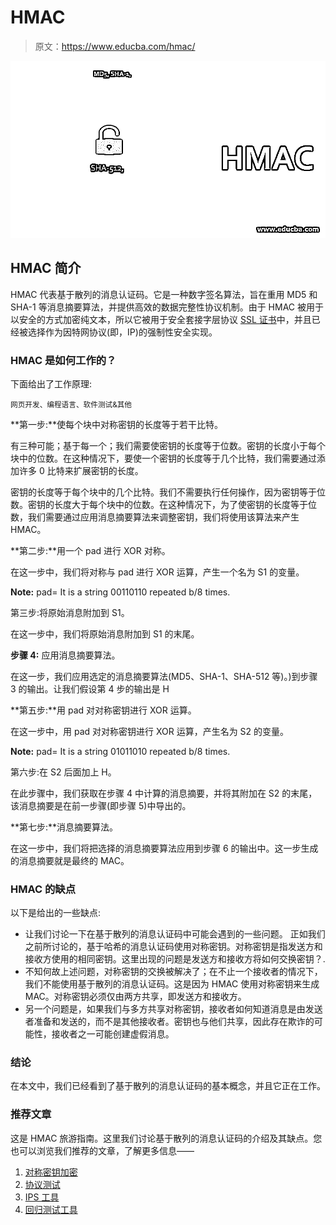 # HMAC

> 原文：<https://www.educba.com/hmac/>

![HMAC](img/7fd86e61cd18673acf066fb0414c19e4.png)



## HMAC 简介

HMAC 代表基于散列的消息认证码。它是一种数字签名算法，旨在重用 MD5 和 SHA-1 等消息摘要算法，并提供高效的数据完整性协议机制。由于 HMAC 被用于以安全的方式加密纯文本，所以它被用于安全套接字层协议 [SSL 证书](https://www.educba.com/what-is-ssl-certificate/)中，并且已经被选择作为因特网协议(即，IP)的强制性安全实现。

### HMAC 是如何工作的？

下面给出了工作原理:

<small>网页开发、编程语言、软件测试&其他</small>

**第一步:**使每个块中对称密钥的长度等于若干比特。

有三种可能；基于每一个；我们需要使密钥的长度等于位数。密钥的长度小于每个块中的位数。在这种情况下，要使一个密钥的长度等于几个比特，我们需要通过添加许多 0 比特来扩展密钥的长度。

密钥的长度等于每个块中的几个比特。我们不需要执行任何操作，因为密钥等于位数。密钥的长度大于每个块中的位数。在这种情况下，为了使密钥的长度等于位数，我们需要通过应用消息摘要算法来调整密钥，我们将使用该算法来产生 HMAC。

**第二步:**用一个 pad 进行 XOR 对称。

在这一步中，我们将对称与 pad 进行 XOR 运算，产生一个名为 S1 的变量。

**Note:** pad= It is a string 00110110 repeated b/8 times.

第三步:将原始消息附加到 S1。

在这一步中，我们将原始消息附加到 S1 的末尾。

**步骤 4:** 应用消息摘要算法。

在这一步，我们应用选定的消息摘要算法(MD5、SHA-1、SHA-512 等)。)到步骤 3 的输出。让我们假设第 4 步的输出是 H

**第五步:**用 pad 对对称密钥进行 XOR 运算。

在这一步中，用 pad 对对称密钥进行 XOR 运算，产生名为 S2 的变量。

**Note:** pad= It is a string 01011010 repeated b/8 times.

第六步:在 S2 后面加上 H。

在此步骤中，我们获取在步骤 4 中计算的消息摘要，并将其附加在 S2 的末尾，该消息摘要是在前一步骤(即步骤 5)中导出的。

**第七步:**消息摘要算法。

在这一步中，我们将把选择的消息摘要算法应用到步骤 6 的输出中。这一步生成的消息摘要就是最终的 MAC。

### HMAC 的缺点

以下是给出的一些缺点:

*   让我们讨论一下在基于散列的消息认证码中可能会遇到的一些问题。
    正如我们之前所讨论的，基于哈希的消息认证码使用对称密钥。对称密钥是指发送方和接收方使用的相同密钥。这里出现的问题是发送方和接收方将如何交换密钥？.
*   不知何故上述问题，对称密钥的交换被解决了；在不止一个接收者的情况下，我们不能使用基于散列的消息认证码。这是因为 HMAC 使用对称密钥来生成 MAC。对称密钥必须仅由两方共享，即发送方和接收方。
*   另一个问题是，如果我们与多方共享对称密钥，接收者如何知道消息是由发送者准备和发送的，而不是其他接收者。密钥也与他们共享，因此存在欺诈的可能性，接收者之一可能创建虚假消息。

### 结论

在本文中，我们已经看到了基于散列的消息认证码的基本概念，并且它正在工作。

### 推荐文章

这是 HMAC 旅游指南。这里我们讨论基于散列的消息认证码的介绍及其缺点。您也可以浏览我们推荐的文章，了解更多信息——

1.  [对称密钥加密](https://www.educba.com/symmetric-key-encryption/)
2.  [协议测试](https://www.educba.com/protocol-testing/)
3.  [IPS 工具](https://www.educba.com/ips-tools/)
4.  [回归测试工具](https://www.educba.com/regression-testing-tools/)





